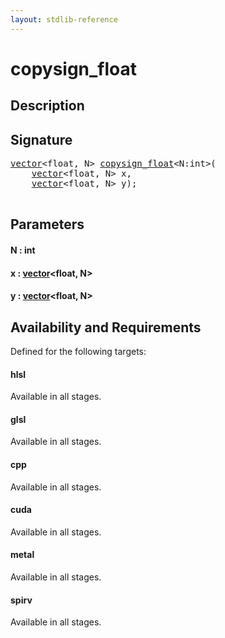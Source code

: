 ```yaml
---
layout: stdlib-reference
---
```


# copysign\_float

## Description





## Signature 

<pre>
<a href="/stdlib-reference/types/vector/index" class="code_type">vector</a>&lt;<span class="code_keyword">float</span>, N&gt; <a href="/stdlib-reference/global-decls/copysign_float">copysign_float</a>&lt;N:<span class="code_keyword">int</span>&gt;(
    <a href="/stdlib-reference/types/vector/index" class="code_type">vector</a>&lt;<span class="code_keyword">float</span>, N&gt; <span class='code_param'>x</span>,
    <a href="/stdlib-reference/types/vector/index" class="code_type">vector</a>&lt;<span class="code_keyword">float</span>, N&gt; <span class='code_param'>y</span>);

</pre>

## Parameters

#### N  : int
#### x  : [vector](/stdlib-reference/types/vector/index)\<float, N\>
#### y  : [vector](/stdlib-reference/types/vector/index)\<float, N\>

## Availability and Requirements

Defined for the following targets:

#### hlsl
Available in all stages.

#### glsl
Available in all stages.

#### cpp
Available in all stages.

#### cuda
Available in all stages.

#### metal
Available in all stages.

#### spirv
Available in all stages.




